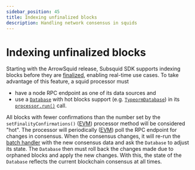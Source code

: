 ```yaml
---
sidebar_position: 45
title: Indexing unfinalized blocks
description: Handling network consensus in squids
---
```


# Indexing unfinalized blocks

Starting with the ArrowSquid release, Subsquid SDK supports indexing blocks before they are [finalized](https://info.etherscan.com/epoch-in-ethereum/), enabling real-time use cases. To take advantage of this feature, a squid processor must

 * have a node RPC endpoint as one of its data sources and
 * use a [`Database`](/basics/store/store-interface) with hot blocks support (e.g. [`TypeormDatabase`](/basics/store/typeorm-store)) in its [`processor.run()`](/basics/squid-processor/#processorrun) call.

All blocks with fewer confirmations than the number set by the `setFinalityConfirmations()` ([EVM](/evm-indexing/configuration/initialization/#set-finality-confirmation)) processor method will be considered "hot". The processor will periodically ([EVM](/evm-indexing/configuration/initialization/#set-chain-poll-interval)) poll the RPC endpoint for changes in consensus. When the consensus changes, it will re-run the [batch handler](/basics/squid-processor/#processorrun) with the new consensus data and ask the `Database` to adjust its state. The `Database` then must roll back the changes made due to orphaned blocks and apply the new changes. With this, the state of the `Database` reflects the current blockchain consensus at all times.
